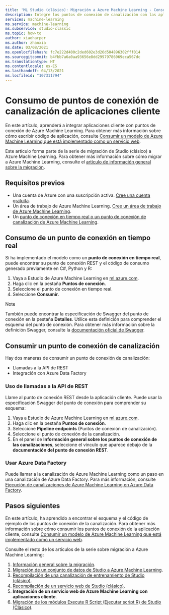 ```yaml
---
title: 'ML Studio (clásico): Migración a Azure Machine Learning - Consumo de puntos de conexión de canalización'
description: Integre los puntos de conexión de canalización con las aplicaciones cliente en Azure Machine Learning.
services: machine-learning
ms.service: machine-learning
ms.subservice: studio-classic
ms.topic: how-to
author: xiaoharper
ms.author: zhanxia
ms.date: 03/08/2021
ms.openlocfilehash: fc7e222d400c2ded602e3d26d504896302fff014
ms.sourcegitcommit: b4fbb7a6a0aa93656e8dd29979786069eca567dc
ms.translationtype: HT
ms.contentlocale: es-ES
ms.lasthandoff: 04/13/2021
ms.locfileid: "107311794"
---
```

# <a name="consume-pipeline-endpoints-from-client-applications"></a>Consumo de puntos de conexión de canalización de aplicaciones cliente

En este artículo, aprenderá a integrar aplicaciones cliente con puntos de conexión de Azure Machine Learning. Para obtener más información sobre cómo escribir código de aplicación, consulte [Consumir un modelo de Azure Machine Learning que está implementado como un servicio web](../how-to-consume-web-service.md).

Este artículo forma parte de la serie de migración de Studio (clásico) a Azure Machine Learning. Para obtener más información sobre cómo migrar a Azure Machine Learning, consulte el [artículo de información general sobre la migración](migrate-overview.md).

## <a name="prerequisites"></a>Requisitos previos

- Una cuenta de Azure con una suscripción activa. [Cree una cuenta gratuita](https://azure.microsoft.com/free/?WT.mc_id=A261C142F).
- Un área de trabajo de Azure Machine Learning. [Cree un área de trabajo de Azure Machine Learning](../how-to-manage-workspace.md#create-a-workspace).
- Un [punto de conexión en tiempo real o un punto de conexión de canalización de Azure Machine Learning](migrate-rebuild-web-service.md).


## <a name="consume-a-real-time-endpoint"></a>Consumo de un punto de conexión en tiempo real 

Si ha implementado el modelo como un **punto de conexión en tiempo real**, puede encontrar su punto de conexión REST y el código de consumo generado previamente en C#, Python y R:

1. Vaya a Estudio de Azure Machine Learning en [ml.azure.com](https://ml.azure.com).
1. Haga clic en la pestaña **Puntos de conexión**.
1. Seleccione el punto de conexión en tiempo real.
1. Seleccione **Consumir**.

> [!NOTE]
> También puede encontrar la especificación de Swagger del punto de conexión en la pestaña **Detalles**. Utilice esta definición para comprender el esquema del punto de conexión. Para obtener más información sobre la definición Swagger, consulte la [documentación oficial de Swagger](https://swagger.io/docs/specification/2-0/what-is-swagger/).


## <a name="consume-a-pipeline-endpoint"></a>Consumir un punto de conexión de canalización

Hay dos maneras de consumir un punto de conexión de canalización:

- Llamadas a la API de REST
- Integración con Azure Data Factory

### <a name="use-rest-api-calls"></a>Uso de llamadas a la API de REST

Llame al punto de conexión REST desde la aplicación cliente. Puede usar la especificación Swagger del punto de conexión para comprender su esquema:

1. Vaya a Estudio de Azure Machine Learning en [ml.azure.com](https://ml.azure.com).
1. Haga clic en la pestaña **Puntos de conexión**.
1. Seleccione **Pipeline endpoints** (Puntos de conexión de canalización).
1. Seleccione el punto de conexión de la canalización.
1. En el panel de **Información general sobre los puntos de conexión de las canalizaciones**, seleccione el vínculo que aparece debajo de la **documentación del punto de conexión REST**.

### <a name="use-azure-data-factory"></a>Usar Azure Data Factory

Puede llamar a la canalización de Azure Machine Learning como un paso en una canalización de Azure Data Factory. Para más información, consulte [Ejecución de canalizaciones de Azure Machine Learning en Azure Data Factory](../../data-factory/transform-data-machine-learning-service.md).


## <a name="next-steps"></a>Pasos siguientes

En este artículo, ha aprendido a encontrar el esquema y el código de ejemplo de los puntos de conexión de la canalización. Para obtener más información sobre cómo consumir los puntos de conexión de la aplicación cliente, consulte [Consumir un modelo de Azure Machine Learning que está implementado como un servicio web](../how-to-consume-web-service.md).

Consulte el resto de los artículos de la serie sobre migración a Azure Machine Learning: 
1. [Información general sobre la migración](migrate-overview.md).
1. [Migración de un conjunto de datos de Studio a Azure Machine Learning](migrate-register-dataset.md).
1. [Recompilación de una canalización de entrenamiento de Studio (clásico)](migrate-rebuild-experiment.md).
1. [Recompilación de un servicio web de Studio (clásico)](migrate-rebuild-web-service.md).
1. **Integración de un servicio web de Azure Machine Learning con aplicaciones cliente**.
1. [Migración de los módulos Execute R Script (Ejecutar script R) de Studio (Clásico)](migrate-execute-r-script.md).